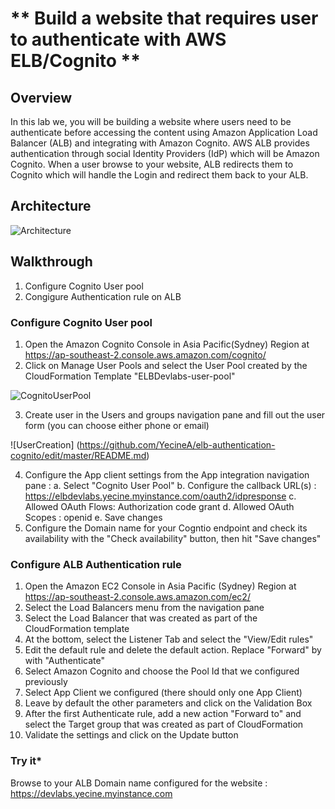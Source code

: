 # ** Build a website that requires user to authenticate with AWS ELB/Cognito **

## **Overview**
In this lab we, you will be building a website where users need to be authenticate before accessing the content using Amazon Application Load Balancer (ALB)  and integrating with Amazon Cognito. AWS ALB provides authentication through social Identity Providers (IdP) which will be Amazon  Cognito. When a user browse to your website, ALB redirects them to Cognito which will handle the Login and redirect them back to your ALB. 


## **Architecture**
![Architecture](https://customsolutions.s3-ap-southeast-2.amazonaws.com/Yecine-Devlab/aws-security-week-cloudscale-authentication-advanced-authorization-with-amazon-cognito-amazon-cloud-directory-18-638.jpg)

## **Walkthrough**
1. Configure Cognito User pool
2. Congigure Authentication rule on ALB

### **Configure Cognito User pool**

1. Open the Amazon Cognito Console in Asia Pacific(Sydney) Region at https://ap-southeast-2.console.aws.amazon.com/cognito/
2. Click on Manage User Pools and select the User Pool created by the CloudFormation Template "ELBDevlabs-user-pool" 

![CognitoUserPool](https://customsolutions.s3-ap-southeast-2.amazonaws.com/Yecine-Devlab/Screen+Shot+2020-02-24+at+3.12.11+PM.png)

3. Create user in the Users and groups navigation pane and fill out the user form (you can choose either phone or email)

![UserCreation] (https://github.com/YecineA/elb-authentication-cognito/edit/master/README.md)

4. Configure the App client settings from the App integration navigation pane :
  a. Select "Cognito User Pool"
  b. Configure the callback URL(s) : https://elbdevlabs.yecine.myinstance.com/oauth2/idpresponse
  c. Allowed  OAuth Flows: Authorization code grant
  d. Allowed OAuth Scopes : openid
  e. Save changes
5. Configure the Domain name for your Cogntio endpoint and check its availability with the "Check availability" button, then hit "Save changes"

### **Configure ALB Authentication rule**

1. Open the Amazon EC2 Console in Asia Pacific (Sydney) Region at https://ap-southeast-2.console.aws.amazon.com/ec2/
2. Select the Load Balancers menu from the navigation pane
3. Select the Load Balancer that was created as part of the CloudFormation template 
4. At the bottom, select the Listener Tab and select the "View/Edit rules" 
5. Edit the default rule and delete the default action. Replace "Forward" by with "Authenticate"
6. Select Amazon Cognito and choose the Pool Id that we configured previously 
7. Select App Client we configured (there should only one App Client)
8. Leave by default the other parameters and click on the Validation Box
9. After the first Authenticate rule, add a new action "Forward to" and select the Target group that was created as part of CloudFormation 
10. Validate the settings and click on the Update button


### **Try it***
Browse to your ALB Domain name configured for the website : https://devlabs.yecine.myinstance.com

